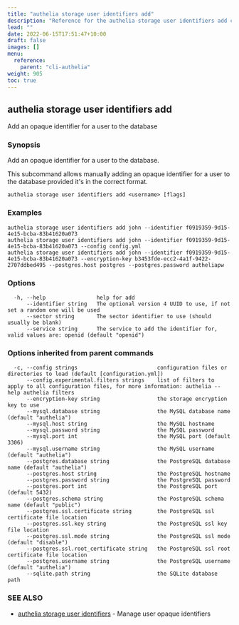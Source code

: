 ```yaml
---
title: "authelia storage user identifiers add"
description: "Reference for the authelia storage user identifiers add command."
lead: ""
date: 2022-06-15T17:51:47+10:00
draft: false
images: []
menu:
  reference:
    parent: "cli-authelia"
weight: 905
toc: true
---
```


## authelia storage user identifiers add

Add an opaque identifier for a user to the database

### Synopsis

Add an opaque identifier for a user to the database.

This subcommand allows manually adding an opaque identifier for a user to the database provided it's in the correct format.

```
authelia storage user identifiers add <username> [flags]
```

### Examples

```
authelia storage user identifiers add john --identifier f0919359-9d15-4e15-bcba-83b41620a073
authelia storage user identifiers add john --identifier f0919359-9d15-4e15-bcba-83b41620a073 --config config.yml
authelia storage user identifiers add john --identifier f0919359-9d15-4e15-bcba-83b41620a073 --encryption-key b3453fde-ecc2-4a1f-9422-2707ddbed495 --postgres.host postgres --postgres.password autheliapw
```

### Options

```
  -h, --help                help for add
      --identifier string   The optional version 4 UUID to use, if not set a random one will be used
      --sector string       The sector identifier to use (should usually be blank)
      --service string      The service to add the identifier for, valid values are: openid (default "openid")
```

### Options inherited from parent commands

```
  -c, --config strings                         configuration files or directories to load (default [configuration.yml])
      --config.experimental.filters strings    list of filters to apply to all configuration files, for more information: authelia --help authelia filters
      --encryption-key string                  the storage encryption key to use
      --mysql.database string                  the MySQL database name (default "authelia")
      --mysql.host string                      the MySQL hostname
      --mysql.password string                  the MySQL password
      --mysql.port int                         the MySQL port (default 3306)
      --mysql.username string                  the MySQL username (default "authelia")
      --postgres.database string               the PostgreSQL database name (default "authelia")
      --postgres.host string                   the PostgreSQL hostname
      --postgres.password string               the PostgreSQL password
      --postgres.port int                      the PostgreSQL port (default 5432)
      --postgres.schema string                 the PostgreSQL schema name (default "public")
      --postgres.ssl.certificate string        the PostgreSQL ssl certificate file location
      --postgres.ssl.key string                the PostgreSQL ssl key file location
      --postgres.ssl.mode string               the PostgreSQL ssl mode (default "disable")
      --postgres.ssl.root_certificate string   the PostgreSQL ssl root certificate file location
      --postgres.username string               the PostgreSQL username (default "authelia")
      --sqlite.path string                     the SQLite database path
```

### SEE ALSO

* [authelia storage user identifiers](authelia_storage_user_identifiers.md)	 - Manage user opaque identifiers

